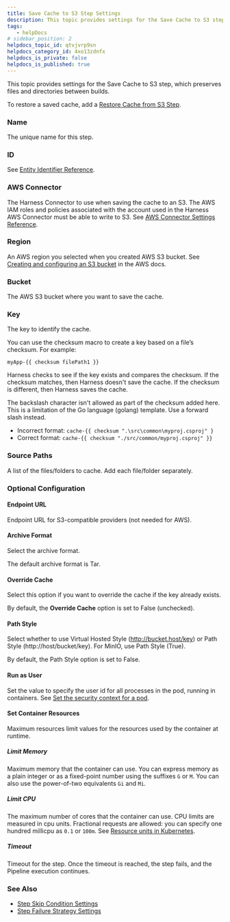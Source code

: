 ```yaml
---
title: Save Cache to S3 Step Settings
description: This topic provides settings for the Save Cache to S3 step.
tags: 
   - helpDocs
# sidebar_position: 2
helpdocs_topic_id: qtvjvrp9sn
helpdocs_category_id: 4xo13zdnfx
helpdocs_is_private: false
helpdocs_is_published: true
---
```


This topic provides settings for the Save Cache to S3 step, which preserves files and directories between builds.

To restore a saved cache, add a [Restore Cache from S3 Step](restore-cache-from-s-3-step-settings.md).

### Name

The unique name for this step.

### ID

See [Entity Identifier Reference](https://docs.harness.io/article/li0my8tcz3-entity-identifier-reference).

### AWS Connector

The Harness Connector to use when saving the cache to an S3. The AWS IAM roles and policies associated with the account used in the Harness AWS Connector must be able to write to S3. See [AWS Connector Settings Reference](https://docs.harness.io/article/m5vkql35ca).

### Region

An AWS region you selected when you created AWS S3 bucket. See [Creating and configuring an S3 bucket](https://docs.aws.amazon.com/AmazonS3/latest/user-guide/create-configure-bucket.html) in the AWS docs.

### Bucket

The AWS S3 bucket where you want to save the cache.

### Key

The key to identify the cache.

You can use the checksum macro to create a key based on a file’s checksum. For example:

`myApp-{{ checksum filePath1 }}`

Harness checks to see if the key exists and compares the checksum. If the checksum matches, then Harness doesn't save the cache. If the checksum is different, then Harness saves the cache.

The backslash character isn't allowed as part of the checksum added here. This is a limitation of the Go language (golang) template. Use a forward slash instead.

* Incorrect format: `cache-{{ checksum ".\src\common\myproj.csproj" }`
* Correct format: `cache-{{ checksum "./src/common/myproj.csproj" }}`

### Source Paths

A list of the files/folders to cache. Add each file/folder separately.

### Optional Configuration

#### Endpoint URL

Endpoint URL for S3-compatible providers (not needed for AWS).

#### Archive Format

Select the archive format.

The default archive format is Tar.

#### Override Cache

Select this option if you want to override the cache if the key already exists.

By default, the **Override Cache** option is set to False (unchecked).

#### Path Style

Select whether to use Virtual Hosted Style (http://bucket.host/key) or Path Style (http://host/bucket/key). For MinIO, use Path Style (True).

By default, the Path Style option is set to False.

#### Run as User

Set the value to specify the user id for all processes in the pod, running in containers. See [Set the security context for a pod](https://kubernetes.io/docs/tasks/configure-pod-container/security-context/#set-the-security-context-for-a-pod).

#### Set Container Resources

Maximum resources limit values for the resources used by the container at runtime.

##### Limit Memory

Maximum memory that the container can use. You can express memory as a plain integer or as a fixed-point number using the suffixes `G` or `M`. You can also use the power-of-two equivalents `Gi` and `Mi`.

##### Limit CPU

The maximum number of cores that the container can use. CPU limits are measured in cpu units. Fractional requests are allowed: you can specify one hundred millicpu as `0.1` or `100m`. See [Resource units in Kubernetes](https://kubernetes.io/docs/concepts/configuration/manage-resources-containers/#resource-units-in-kubernetes).

##### Timeout

Timeout for the step. Once the timeout is reached, the step fails, and the Pipeline execution continues.

### See Also

* [Step Skip Condition Settings](https://docs.harness.io/article/i36ibenkq2-step-skip-condition-settings)
* [Step Failure Strategy Settings](https://docs.harness.io/article/htrur23poj-step-failure-strategy-settings)

